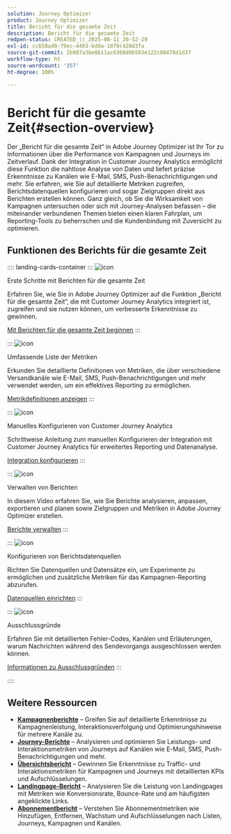 ```yaml
---
solution: Journey Optimizer
product: Journey Optimizer
title: Bericht für die gesamte Zeit
description: Bericht für die gesamte Zeit
redpen-status: CREATED_||_2025-08-11_20-52-29
exl-id: cc658ad0-79ec-4403-bdda-18f0c428d3fa
source-git-commit: 2b907a3be8b11ac6308d0b563e122c88478d1d37
workflow-type: ht
source-wordcount: '357'
ht-degree: 100%

---
```


# Bericht für die gesamte Zeit{#section-overview}

Der „Bericht für die gesamte Zeit“ in Adobe Journey Optimizer ist Ihr Tor zu Informationen über die Performance von Kampagnen und Journeys im Zeitverlauf. Dank der Integration in Customer Journey Analytics ermöglicht diese Funktion die nahtlose Analyse von Daten und liefert präzise Erkenntnisse zu Kanälen wie E-Mail, SMS, Push-Benachrichtigungen und mehr. Sie erfahren, wie Sie auf detaillierte Metriken zugreifen, Berichtsdatenquellen konfigurieren und sogar Zielgruppen direkt aus Berichten erstellen können. Ganz gleich, ob Sie die Wirksamkeit von Kampagnen untersuchen oder sich mit Journey-Analysen befassen – die miteinander verbundenen Themen bieten einen klaren Fahrplan, um Reporting-Tools zu beherrschen und die Kundenbindung mit Zuversicht zu optimieren.

## Funktionen des Berichts für die gesamte Zeit

:::: landing-cards-container
:::
![icon](https://cdn.experienceleague.adobe.com/icons/circle-play.svg)

Erste Schritte mit Berichten für die gesamte Zeit

Erfahren Sie, wie Sie in Adobe Journey Optimizer auf die Funktion „Bericht für die gesamte Zeit“, die mit Customer Journey Analytics integriert ist, zugreifen und sie nutzen können, um verbesserte Erkenntnisse zu gewinnen.

[Mit Berichten für die gesamte Zeit beginnen](../using/reports/report-gs-cja.md)
:::

:::
![icon](https://cdn.experienceleague.adobe.com/icons/chart-line.svg)

Umfassende Liste der Metriken

Erkunden Sie detaillierte Definitionen von Metriken, die über verschiedene Versandkanäle wie E-Mail, SMS, Push-Benachrichtigungen und mehr verwendet werden, um ein effektives Reporting zu ermöglichen.

[Metrikdefinitionen anzeigen](../using/reports/global-report-components-cja.md)
:::

:::
![icon](https://cdn.experienceleague.adobe.com/icons/gear.svg)

Manuelles Konfigurieren von Customer Journey Analytics

Schrittweise Anleitung zum manuellen Konfigurieren der Integration mit Customer Journey Analytics für erweitertes Reporting und Datenanalyse.

[Integration konfigurieren](../using/reports/cja-ajo.md)
:::

:::
![icon](https://cdn.experienceleague.adobe.com/icons/list-check.svg)

Verwalten von Berichten

In diesem Video erfahren Sie, wie Sie Berichte analysieren, anpassen, exportieren und planen sowie Zielgruppen und Metriken in Adobe Journey Optimizer erstellen.

[Berichte verwalten](../using/reports/report-cja-manage.md)
:::

:::
![icon](https://cdn.experienceleague.adobe.com/icons/puzzle-piece.svg)

Konfigurieren von Berichtsdatenquellen

Richten Sie Datenquellen und Datensätze ein, um Experimente zu ermöglichen und zusätzliche Metriken für das Kampagnen-Reporting abzurufen.

[Datenquellen einrichten](../using/reports/reporting-configuration.md)
:::

:::
![icon](https://cdn.experienceleague.adobe.com/icons/shield-halved.svg)

Ausschlussgründe

Erfahren Sie mit detaillierten Fehler-Codes, Kanälen und Erläuterungen, warum Nachrichten während des Sendevorgangs ausgeschlossen werden können.

[Informationen zu Ausschlussgründen](../using/reports/exclusion-list.md)
:::

::::


## Weitere Ressourcen

- **[Kampagnenberichte](campaign-reporting-landing-page.md)** – Greifen Sie auf detaillierte Erkenntnisse zu Kampagnenleistung, Interaktionsverfolgung und Optimierungshinweise für mehrere Kanäle zu.
- **[Journey-Berichte](journey-reporting-landing-page.md)** – Analysieren und optimieren Sie Leistungs- und Interaktionsmetriken von Journeys auf Kanälen wie E-Mail, SMS, Push-Benachrichtigungen und mehr.
- **[Übersichtsbericht](../using/reports/channel-report-cja.md)** – Gewinnen Sie Erkenntnisse zu Traffic- und Interaktionsmetriken für Kampagnen und Journeys mit detaillierten KPIs und Aufschlüsselungen.
- **[Landingpage-Bericht](../using/reports/lp-report-global-cja.md)** – Analysieren Sie die Leistung von Landingpages mit Metriken wie Konversionsrate, Bounce-Rate und am häufigsten angeklickte Links.
- **[Abonnementbericht](../using/reports/subscription-report-global-cja.md)** – Verstehen Sie Abonnementmetriken wie Hinzufügen, Entfernen, Wachstum und Aufschlüsselungen nach Listen, Journeys, Kampagnen und Kanälen.
